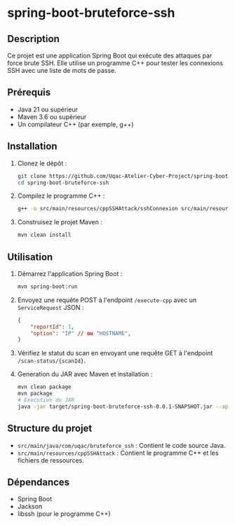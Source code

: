 # spring-boot-bruteforce-ssh

## Description

Ce projet est une application Spring Boot qui exécute des attaques par force brute SSH. Elle utilise un programme C++ pour tester les connexions SSH avec une liste de mots de passe.

## Prérequis

- Java 21 ou supérieur
- Maven 3.6 ou supérieur
- Un compilateur C++ (par exemple, g++)

## Installation

1. Clonez le dépôt :

    ```bash
    git clone https://github.com/Uqac-Atelier-Cyber-Project/spring-boot-bruteforce-ssh.git
    cd spring-boot-bruteforce-ssh
    ```

2. Compilez le programme C++ :

    ```bash
    g++ -o src/main/resources/cppSSHAttack/sshConnexion src/main/resources/cppSSHAttack/sshConnection.cpp -lssh
    ```

3. Construisez le projet Maven :

    ```bash
    mvn clean install
    ```

## Utilisation

1. Démarrez l'application Spring Boot :

    ```bash
    mvn spring-boot:run
    ```

2. Envoyez une requête POST à l'endpoint `/execute-cpp` avec un `ServiceRequest` JSON :

    ```json
    {
        "reportId": 1,
        "option": "IP" // ou "HOSTNAME",
    }
    ```

3. Vérifiez le statut du scan en envoyant une requête GET à l'endpoint `/scan-status/{scanId}`.

4. Generation du JAR avec Maven et installation :

    ```bash
    mvn clean package
    mvn package
    # Execution du JAR
    java -jar target/spring-boot-bruteforce-ssh-0.0.1-SNAPSHOT.jar --api.externe.url=<URL_MAIN_SERVER_API> --server.port=<PORT>
    ```


## Structure du projet

- `src/main/java/com/uqac/bruteforce_ssh` : Contient le code source Java.
- `src/main/resources/cppSSHAttack` : Contient le programme C++ et les fichiers de ressources.

## Dépendances

- Spring Boot
- Jackson
- libssh (pour le programme C++)